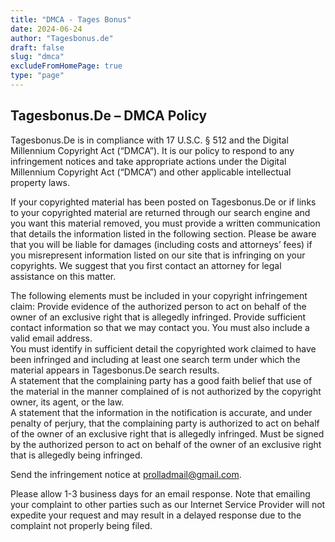 ```yaml
---
title: "DMCA - Tages Bonus"
date: 2024-06-24
author: "Tagesbonus.de"
draft: false
slug: "dmca"
excludeFromHomePage: true
type: "page"
---
```


## Tagesbonus.De – DMCA Policy

Tagesbonus.De is in compliance with 17 U.S.C. § 512 and the Digital Millennium Copyright Act (“DMCA”). It is our policy to respond to any infringement notices and take appropriate actions under the Digital Millennium Copyright Act (“DMCA”) and other applicable intellectual property laws.

If your copyrighted material has been posted on Tagesbonus.De or if links to your copyrighted material are returned through our search engine and you want this material removed, you must provide a written communication that details the information listed in the following section. Please be aware that you will be liable for damages (including costs and attorneys’ fees) if you misrepresent information listed on our site that is infringing on your copyrights. We suggest that you first contact an attorney for legal assistance on this matter.

The following elements must be included in your copyright infringement claim: Provide evidence of the authorized person to act on behalf of the owner of an exclusive right that is allegedly infringed. Provide sufficient contact information so that we may contact you. You must also include a valid email address.  
You must identify in sufficient detail the copyrighted work claimed to have been infringed and including at least one search term under which the material appears in Tagesbonus.De search results.  
A statement that the complaining party has a good faith belief that use of the material in the manner complained of is not authorized by the copyright owner, its agent, or the law.  
A statement that the information in the notification is accurate, and under penalty of perjury, that the complaining party is authorized to act on behalf of the owner of an exclusive right that is allegedly infringed. Must be signed by the authorized person to act on behalf of the owner of an exclusive right that is allegedly being infringed.

Send the infringement notice at [prolladmail@gmail.com](mailto:prolladmail@gmail.com).

Please allow 1-3 business days for an email response. Note that emailing your complaint to other parties such as our Internet Service Provider will not expedite your request and may result in a delayed response due to the complaint not properly being filed.
